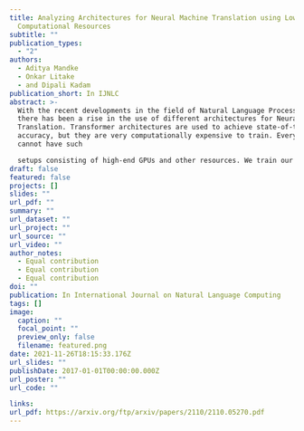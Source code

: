 ```yaml
---
title: Analyzing Architectures for Neural Machine Translation using Low
  Computational Resources
subtitle: ""
publication_types:
  - "2"
authors:
  - Aditya Mandke
  - Onkar Litake
  - and Dipali Kadam
publication_short: In IJNLC
abstract: >-
  With the recent developments in the field of Natural Language Processing,
  there has been a rise in the use of different architectures for Neural Machine
  Translation. Transformer architectures are used to achieve state-of-the-art
  accuracy, but they are very computationally expensive to train. Everyone
  cannot have such

  setups consisting of high-end GPUs and other resources. We train our models on low computational resources and investigate the results. As expected, transformers outperformed other architectures, but there were some surprising results. Transformers consisting of more encoders and decoders took more time to train but had fewer BLEU scores. LSTM performed well in the experiment and took comparatively less time to train than transformers, making it suitable to use in situations having time constraints.
draft: false
featured: false
projects: []
slides: ""
url_pdf: ""
summary: ""
url_dataset: ""
url_project: ""
url_source: ""
url_video: ""
author_notes:
  - Equal contribution
  - Equal contribution
  - Equal contribution
doi: ""
publication: In International Journal on Natural Language Computing
tags: []
image:
  caption: ""
  focal_point: ""
  preview_only: false
  filename: featured.png
date: 2021-11-26T18:15:33.176Z
url_slides: ""
publishDate: 2017-01-01T00:00:00.000Z
url_poster: ""
url_code: ""

links:
url_pdf: https://arxiv.org/ftp/arxiv/papers/2110/2110.05270.pdf
---
```

